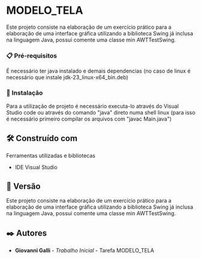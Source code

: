 # MODELO_TELA

Este projeto consiste na elaboração de um exercício prático para a elaboração de uma interface gráfica utilizando a biblioteca Swing já inclusa na linguagem Java, possui comente uma classe min AWTTestSwing.

### 📋 Pré-requisitos

É necessário ter java instalado e demais dependencias (no caso de linux é necessário que instale jdk-23_linux-x64_bin.deb)

### 🔧 Instalação

Para a utilização de projeto é necessário executa-lo através do Visual Studio code ou através do comando "java" direto numa shell linux (para isso é necessário primeiro compilar os arquivos com "javac Main.java")

## 🛠️ Construído com

Ferramentas utilizadas e bibliotecas

* IDE Visual Studio

## 📌 Versão

Este projeto consiste na elaboração de um exercício prático para a elaboração de uma interface gráfica utilizando a biblioteca Swing já inclusa na linguagem Java, possui comente uma classe min AWTTestSwing.

## ✒️ Autores

* **Giovanni Galli** - *Trabalho Inicial* - Tarefa MODELO_TELA

